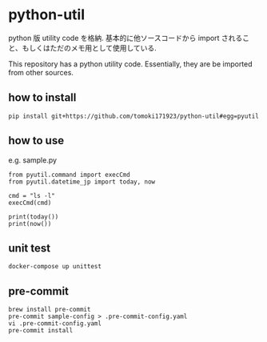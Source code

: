 # python-util

python 版 utility code を格納.
基本的に他ソースコードから import されること、もしくはただのメモ用として使用している.

This repository has a python utility code. Essentially, they are be imported from other sources.

## how to install

```
pip install git+https://github.com/tomoki171923/python-util#egg=pyutil
```

## how to use

e.g. sample.py

```
from pyutil.command import execCmd
from pyutil.datetime_jp import today, now

cmd = "ls -l"
execCmd(cmd)

print(today())
print(now())
```

## unit test

```
docker-compose up unittest
```

## pre-commit

```
brew install pre-commit
pre-commit sample-config > .pre-commit-config.yaml
vi .pre-commit-config.yaml
pre-commit install
```
